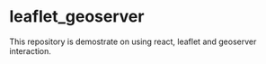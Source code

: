 # leaflet_geoserver
This repository is demostrate on using react, leaflet and geoserver interaction.
